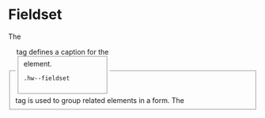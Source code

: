# Fieldset

The <fieldset> tag is used to group related elements in a form.
The <legend> tag defines a caption for the <fieldset> element.

```
.hw--fieldset
```
